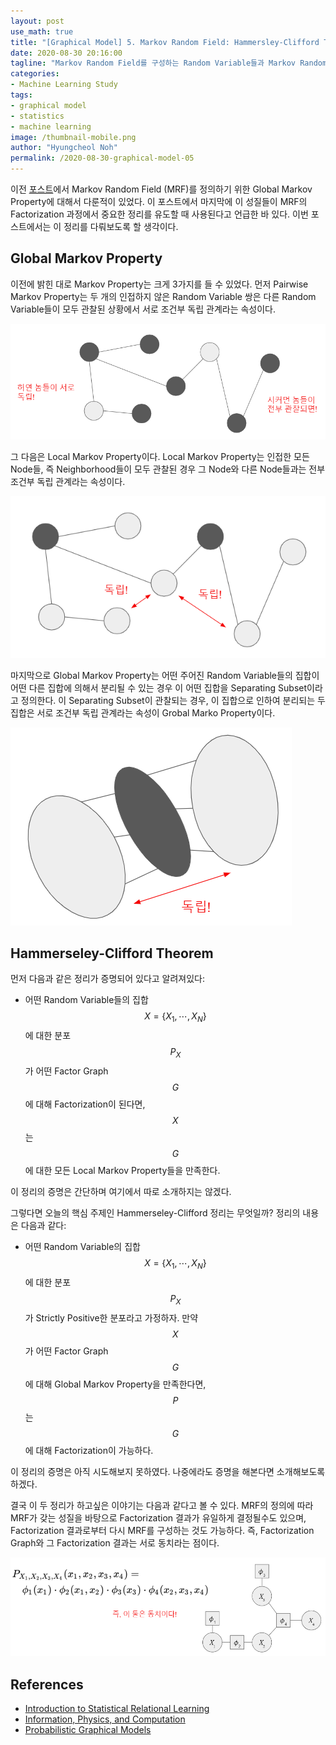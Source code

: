 ```yaml
---
layout: post
use_math: true
title: "[Graphical Model] 5. Markov Random Field: Hammersley-Clifford Theorem"
date: 2020-08-30 20:16:00
tagline: "Markov Random Field를 구성하는 Random Variable들과 Markov Random Field의 Factor Graph의 관계에 대한 정리"
categories:
- Machine Learning Study
tags:
- graphical model
- statistics
- machine learning
image: /thumbnail-mobile.png
author: "Hyungcheol Noh"
permalink: /2020-08-30-graphical-model-05
---
```


이전 [포스트](https://hcnoh.github.io/2020-01-26-graphical-model-02)에서 Markov Random Field (MRF)를 정의하기 위한 Global Markov Property에 대해서 다룬적이 있었다. 이 포스트에서 마지막에 이 성질들이 MRF의 Factorization 과정에서 중요한 정리를 유도할 때 사용된다고 언급한 바 있다. 이번 포스트에서는 이 정리를 다뤄보도록 할 생각이다.

## Global Markov Property
이전에 밝힌 대로 Markov Property는 크게 3가지를 들 수 있었다. 먼저 Pairwise Markov Property는 두 개의 인접하지 않은 Random Variable 쌍은 다른 Random Variable들이 모두 관찰된 상황에서 서로 조건부 독립 관계라는 속성이다.

![](/assets/img/2020-08-30-graphical-model-05/2020-08-30-graphical-model-05_2020-08-30-21-20-36.png)

그 다음은 Local Markov Property이다. Local Markov Property는 인접한 모든 Node들, 즉 Neighborhood들이 모두 관찰된 경우 그 Node와 다른 Node들과는 전부 조건부 독립 관계라는 속성이다.

![](/assets/img/2020-08-30-graphical-model-05/2020-08-30-graphical-model-05_2020-08-30-21-23-26.png)

마지막으로 Global Markov Property는 어떤 주어진 Random Variable들의 집합이 어떤 다른 집합에 의해서 분리될 수 있는 경우 이 어떤 집합을 Separating Subset이라고 정의한다. 이 Separating Subset이 관찰되는 경우, 이 집합으로 인하여 분리되는 두 집합은 서로 조건부 독립 관계라는 속성이 Grobal Marko Property이다.

![](/assets/img/2020-08-30-graphical-model-05/2020-08-30-graphical-model-05_2020-08-30-21-27-28.png)

## Hammerseley-Clifford Theorem
먼저 다음과 같은 정리가 증명되어 있다고 알려져있다:
- 어떤 Random Variable들의 집합 $$X = \{ X_1, \cdots, X_N\}$$에 대한 분포 $$P_X$$가 어떤 Factor Graph $$G$$에 대해 Factorization이 된다면, $$X$$는 $$G$$에 대한 모든 Local Markov Property들을 만족한다.

이 정리의 증명은 간단하며 여기에서 따로 소개하지는 않겠다.

그렇다면 오늘의 핵심 주제인 Hammerseley-Clifford 정리는 무엇일까? 정리의 내용은 다음과 같다:
- 어떤 Random Variable의 집합 $$X = \{ X_1, \cdots, X_N\}$$에 대한 분포 $$P_X$$가 Strictly Positive한 분포라고 가정하자. 만약 $$X$$가 어떤 Factor Graph $$G$$에 대해 Global Markov Property을 만족한다면, $$P$$는 $$G$$에 대해 Factorization이 가능하다.

이 정리의 증명은 아직 시도해보지 못하였다. 나중에라도 증명을 해본다면 소개해보도록 하겠다.

결국 이 두 정리가 하고싶은 이야기는 다음과 같다고 볼 수 있다. MRF의 정의에 따라 MRF가 갖는 성질을 바탕으로 Factorization 결과가 유일하게 결정될수도 있으며, Factorization 결과로부터 다시 MRF를 구성하는 것도 가능하다. 즉, Factorization Graph와 그 Factorization 결과는 서로 동치라는 점이다.

![](/assets/img/2020-08-30-graphical-model-05/2020-08-30-graphical-model-05_2020-08-30-21-50-42.png)

## References
- [Introduction to Statistical Relational Learning](https://mitpress.mit.edu/books/introduction-statistical-relational-learning)
- [Information, Physics, and Computation](https://web.stanford.edu/~montanar/RESEARCH/book.html)
- [Probabilistic Graphical Models](https://mitpress.mit.edu/books/probabilistic-graphical-models)
